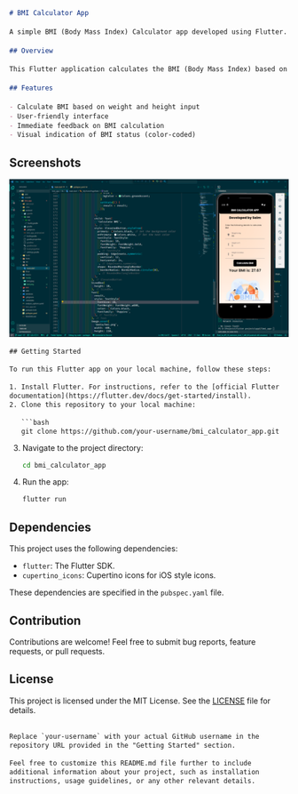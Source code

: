 
```markdown
# BMI Calculator App

A simple BMI (Body Mass Index) Calculator app developed using Flutter.

## Overview

This Flutter application calculates the BMI (Body Mass Index) based on the user's weight and height input. It provides a user-friendly interface for entering weight in kilograms and height in feet and inches. After entering the required details, the user can calculate their BMI by pressing the "Calculate BMI" button.

## Features

- Calculate BMI based on weight and height input
- User-friendly interface
- Immediate feedback on BMI calculation
- Visual indication of BMI status (color-coded)
```
## Screenshots

![BMI Calculator Screenshot](screenshots/bmi_calculator.png)
```
## Getting Started

To run this Flutter app on your local machine, follow these steps:

1. Install Flutter. For instructions, refer to the [official Flutter documentation](https://flutter.dev/docs/get-started/install).
2. Clone this repository to your local machine:

   ```bash
   git clone https://github.com/your-username/bmi_calculator_app.git
   ```

3. Navigate to the project directory:

   ```bash
   cd bmi_calculator_app
   ```

4. Run the app:

   ```bash
   flutter run
   ```

## Dependencies

This project uses the following dependencies:

- `flutter`: The Flutter SDK.
- `cupertino_icons`: Cupertino icons for iOS style icons.

These dependencies are specified in the `pubspec.yaml` file.

## Contribution

Contributions are welcome! Feel free to submit bug reports, feature requests, or pull requests.

## License

This project is licensed under the MIT License. See the [LICENSE](LICENSE) file for details.

```

Replace `your-username` with your actual GitHub username in the repository URL provided in the "Getting Started" section.

Feel free to customize this README.md file further to include additional information about your project, such as installation instructions, usage guidelines, or any other relevant details.
